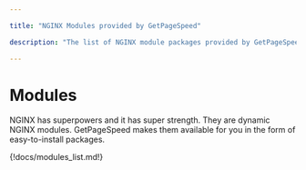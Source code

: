 ```yaml
--- 

title: "NGINX Modules provided by GetPageSpeed" 

description: "The list of NGINX module packages provided by GetPageSpeed package repository."

--- 
```


# Modules

NGINX has superpowers and it has super strength. They are dynamic NGINX modules.
GetPageSpeed makes them available for you in the form of easy-to-install packages.

{!docs/modules_list.md!}
